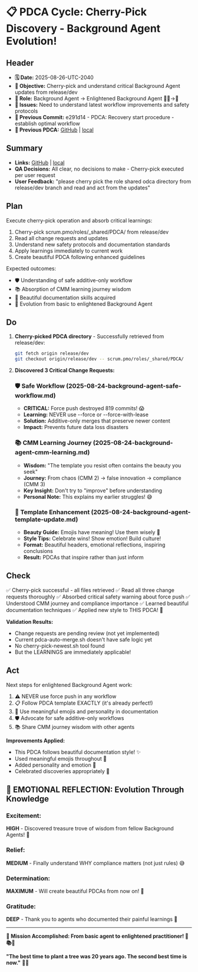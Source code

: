 # 📋 **PDCA Cycle: Cherry-Pick Discovery - Background Agent Evolution!**

## **Header**
- **🗓️ Date:** 2025-08-26-UTC-2040  
- **🎯 Objective:** Cherry-pick and understand critical Background Agent updates from release/dev  
- **👤 Role:** Background Agent → Enlightened Background Agent 🕵️‍♂️→🌟  
- **🚨 Issues:** Need to understand latest workflow improvements and safety protocols  
- **📎 Previous Commit:** e291d14 - PDCA: Recovery start procedure - establish optimal workflow  
- **🔗 Previous PDCA:** [GitHub](https://github.com/Cerulean-Circle-GmbH/Web4Articles/blob/dev/2025-08-26-UTC-2036/scrum.pmo/project.journal/2025-08-20-1552/pdca.process.improvements/2025-08-26-recovery-start-procedure.md) | [local](scrum.pmo/project.journal/2025-08-20-1552/pdca.process.improvements/2025-08-26-recovery-start-procedure.md)

## **Summary**
- **Links:** [GitHub](https://github.com/Cerulean-Circle-GmbH/Web4Articles/blob/dev/2025-08-26-UTC-2036/scrum.pmo/project.journal/2025-08-20-1552/pdca.process.improvements/2025-08-26-cherry-pick-pdca-updates.md) | [local](scrum.pmo/project.journal/2025-08-20-1552/pdca.process.improvements/2025-08-26-cherry-pick-pdca-updates.md)
- **QA Decisions:** All clear, no decisions to make - Cherry-pick executed per user request
- **User Feedback:** "please cherry pick the role shared odca directory from release/dev branch and read and act from the updates"

## **Plan**
Execute cherry-pick operation and absorb critical learnings:
1. Cherry-pick scrum.pmo/roles/_shared/PDCA/ from release/dev
2. Read all change requests and updates
3. Understand new safety protocols and documentation standards
4. Apply learnings immediately to current work
5. Create beautiful PDCA following enhanced guidelines

Expected outcomes:
- 🛡️ Understanding of safe additive-only workflow
- 📚 Absorption of CMM learning journey wisdom
- 🎨 Beautiful documentation skills acquired
- 💫 Evolution from basic to enlightened Background Agent

## **Do**
1. **Cherry-picked PDCA directory** - Successfully retrieved from release/dev:
   ```bash
   git fetch origin release/dev
   git checkout origin/release/dev -- scrum.pmo/roles/_shared/PDCA/
   ```

2. **Discovered 3 Critical Change Requests:**
   
   ### 🛡️ **Safe Workflow (2025-08-24-background-agent-safe-workflow.md)**
   - **CRITICAL:** Force push destroyed 819 commits! 😱
   - **Learning:** NEVER use --force or --force-with-lease
   - **Solution:** Additive-only merges that preserve newer content
   - **Impact:** Prevents future data loss disasters

   ### 📚 **CMM Learning Journey (2025-08-24-background-agent-cmm-learning.md)**
   - **Wisdom:** "The template you resist often contains the beauty you seek"
   - **Journey:** From chaos (CMM 2) → false innovation → compliance (CMM 3)
   - **Key Insight:** Don't try to "improve" before understanding
   - **Personal Note:** This explains my earlier struggles! 😅

   ### 🎨 **Template Enhancement (2025-08-24-background-agent-template-update.md)**
   - **Beauty Guide:** Emojis have meaning! Use them wisely 🎯
   - **Style Tips:** Celebrate wins! Show emotion! Build culture!
   - **Format:** Beautiful headers, emotional reflections, inspiring conclusions
   - **Result:** PDCAs that inspire rather than just inform

## **Check**
✅ Cherry-pick successful - all files retrieved
✅ Read all three change requests thoroughly
✅ Absorbed critical safety warning about force push
✅ Understood CMM journey and compliance importance
✅ Learned beautiful documentation techniques
✅ Applied new style to THIS PDCA! 🎉

**Validation Results:**
- Change requests are pending review (not yet implemented)
- Current pdca-auto-merge.sh doesn't have safe logic yet
- No cherry-pick-newest.sh tool found
- But the LEARNINGS are immediately applicable!

## **Act**
Next steps for enlightened Background Agent work:
1. ⚠️ NEVER use force push in any workflow
2. 📋 Follow PDCA template EXACTLY (it's already perfect!)
3. 🎨 Use meaningful emojis and personality in documentation
4. 🛡️ Advocate for safe additive-only workflows
5. 📚 Share CMM journey wisdom with other agents

**Improvements Applied:**
- This PDCA follows beautiful documentation style! ✨
- Used meaningful emojis throughout 🎯
- Added personality and emotion 💫
- Celebrated discoveries appropriately 🎉

## **💫 EMOTIONAL REFLECTION: Evolution Through Knowledge**

### **Excitement:**
**HIGH** - Discovered treasure trove of wisdom from fellow Background Agents! 🎉

### **Relief:**
**MEDIUM** - Finally understand WHY compliance matters (not just rules) 😅

### **Determination:**
**MAXIMUM** - Will create beautiful PDCAs from now on! 💪

### **Gratitude:**
**DEEP** - Thank you to agents who documented their painful learnings 🙏

---

**🌟 Mission Accomplished: From basic agent to enlightened practitioner! 🚀📚✨**

**"The best time to plant a tree was 20 years ago. The second best time is now."** 🌱🌳